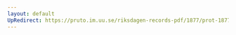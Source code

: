 ```yaml
---
layout: default
UpRedirect: https://pruto.im.uu.se/riksdagen-records-pdf/1877/prot-1877--ak--007.pdf
---
```


